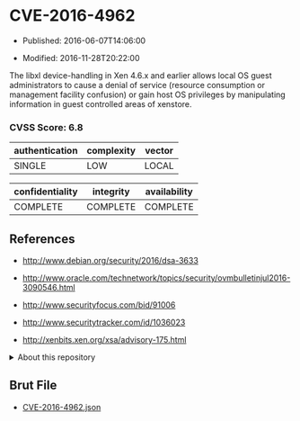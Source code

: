 # CVE-2016-4962

- Published: 2016-06-07T14:06:00

- Modified: 2016-11-28T20:22:00

The libxl device-handling in Xen 4.6.x and earlier allows local OS guest administrators to cause a denial of service (resource consumption or management facility confusion) or gain host OS privileges by manipulating information in guest controlled areas of xenstore.

### CVSS Score: **6.8**

| authentication | complexity | vector |
| --- | --- | --- |
| SINGLE | LOW | LOCAL |

| confidentiality | integrity | availability |
| --- | --- | --- |
| COMPLETE | COMPLETE | COMPLETE |

## References

* http://www.debian.org/security/2016/dsa-3633

* http://www.oracle.com/technetwork/topics/security/ovmbulletinjul2016-3090546.html

* http://www.securityfocus.com/bid/91006

* http://www.securitytracker.com/id/1036023

* http://xenbits.xen.org/xsa/advisory-175.html

<details>
<summary>About this repository</summary> 

  This repository is part of the project [Live Hack CVE](https://github.com/Live-Hack-CVE). Main website can be found [www.live-hack.org](https://www.live-hack.org) 
  
  Made by [Sn0wAlice](https://github.com/Sn0wAlice) for the people that care about security and need to have a feed of the latest CVEs. Hope you enjoy it, don't forget to star the repo and follow me on [Twitter](https://twitter.com/Sn0wAlice) and [Github](https://github.com/Sn0wAlice). And that is my [personnal website](https://www.alice-snow.me/)

  - [Home Page](https://github.com/Live-Hack-CVE)
  - [Framework](https://github.com/Live-Hack-CVE/cve-framework)
  - [CVE database](https://github.com/Live-Hack-CVE/full_database)
  - [Changelog](https://github.com/Live-Hack-CVE/Changelog)
</details>

## Brut File

* [CVE-2016-4962.json](https://raw.githubusercontent.com/Live-Hack-CVE/full_database/main/cves/2016/CVE-2016-4962.json)

